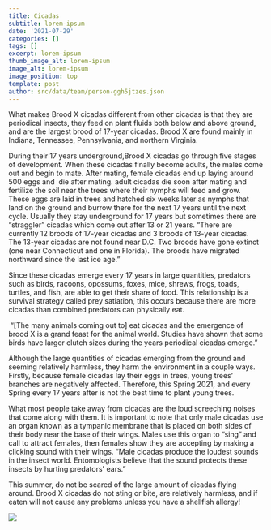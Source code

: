 ```yaml
---
title: Cicadas
subtitle: lorem-ipsum
date: '2021-07-29'
categories: []
tags: []
excerpt: lorem-ipsum
thumb_image_alt: lorem-ipsum
image_alt: lorem-ipsum
image_position: top
template: post
author: src/data/team/person-ggh5jtzes.json
---
```

What makes Brood X cicadas different from other cicadas is that they are periodical insects, they feed on plant fluids both below and above ground, and are the largest brood of 17-year cicadas. Brood X are found mainly in Indiana, Tennessee, Pennsylvania, and northern Virginia. 


During their 17 years underground,Brood X cicadas go through five stages of development. When these cicadas finally become adults, the males come out and begin to mate. After mating, female cicadas end up laying around 500 eggs and  die after mating. adult cicadas die soon after mating and fertilize the soil near the trees where their nymphs will feed and grow. These eggs are laid in trees and hatched six weeks later as nymphs that land on the ground and burrow there for the next 17 years until the next cycle. Usually they stay underground for 17 years but sometimes there are “straggler” cicadas which come out after 13 or 21 years. “There are currently 12 broods of 17-year cicadas and 3 broods of 13-year cicadas. The 13-year cicadas are not found near D.C. Two broods have gone extinct (one near Connecticut and one in Florida). The broods have migrated northward since the last ice age.”

Since these cicadas emerge every 17 years in large quantities, predators such as birds, racoons, opossums, foxes, mice, shrews, frogs, toads, turtles, and fish, are able to get their share of food. This relationship is a survival strategy called prey satiation, this occurs because there are more cicadas than combined predators can physically eat. 

 “\[The many animals coming out to] eat cicadas and the emergence of brood X is a grand feast for the animal world. Studies have shown that some birds have larger clutch sizes during the years periodical cicadas emerge.” 

Although the large quantities of cicadas emerging from the ground and seeming relatively harmless, they harm the environment in a couple ways. Firstly, because female cicadas lay their eggs in trees, young trees’ branches are negatively affected. Therefore, this Spring 2021, and every Spring every 17 years after is not the best time to plant young trees. 

What most people take away from cicadas are the loud screeching noises that come along with them. It is important to note that only male cicadas use an organ known as a tympanic membrane that is placed on both sides of their body near the base of their wings. Males use this organ to “sing” and call to attract females, then females show they are accepting by making a clicking sound with their wings. “Male cicadas produce the loudest sounds in the insect world. Entomologists believe that the sound protects these insects by hurting predators' ears.”

This summer, do not be scared of the large amount of cicadas flying around. Brood X cicadas do not sting or bite, are relatively harmless, and if eaten will not cause any problems unless you have a shellfish allergy!

![](https://lh6.googleusercontent.com/glaq2iwgIq-3HM18HsXisfZ4-hXHiwTxz1vnn9zz4zt99K9dV41rr-fbNnaxiSulRfenp_n6\_3EPYXzpwsaXFJIY0RyOsDYnCdjUineELL_pq7irFVMPbWcu9spKODuzZeKCqwdk)
